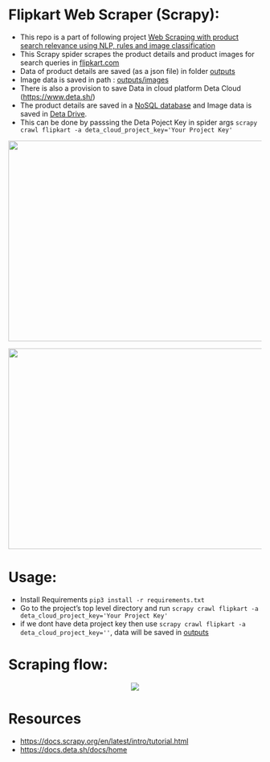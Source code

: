 # Flipkart Web Scraper (Scrapy):

- This repo is a part of following project [Web Scraping with product search relevance using NLP, rules and image classification](https://github.com/jithinanievarghese/product-search-relevance/blob/main/README.md)
- This Scrapy spider scrapes the product details and product images for search queries in
[flipkart.com](https://www.flipkart.com/)
- Data of product details are saved (as a json file) in folder [outputs](https://github.com/jithinanievarghese/flipkart_scraper_scrapy/tree/main/flipkart_scraper/outputs)
- Image data is saved in path : [outputs/images](https://github.com/jithinanievarghese/flipkart_scraper_scrapy/tree/main/flipkart_scraper/outputs/images)
- There is also a provision to save Data in cloud platform Deta Cloud (https://www.deta.sh/) 
- The product details are saved in a [NoSQL database](https://docs.deta.sh/docs/base/py_tutorial) and Image data is saved in [Deta Drive](https://docs.deta.sh/docs/drive/py_tutorial).
- This can be done by passsing the Deta Poject Key in spider args `scrapy crawl flipkart -a deta_cloud_project_key='Your Project Key'`

<p align="center">
  <img width="800" height="400" src="https://user-images.githubusercontent.com/78400305/218429824-fa260d27-6216-41b4-8580-df280080a587.png">
</p>

<p align="center">
  <img width="800" height="400" src="https://user-images.githubusercontent.com/78400305/218429848-9448db19-2f03-4f2d-975b-5413bc7dfe61.png">
</p>

# Usage:
- Install Requirements `pip3 install -r requirements.txt`
- Go to the project’s top level directory and run `scrapy crawl flipkart -a deta_cloud_project_key='Your Project Key'`
- if we dont have deta project key then use `scrapy crawl flipkart -a deta_cloud_project_key=''`, data will be saved in [outputs](https://github.com/jithinanievarghese/flipkart_scraper_scrapy/tree/main/flipkart_scraper/outputs)

# Scraping flow:
<p align="center">
  <img src="https://user-images.githubusercontent.com/78400305/218444837-86e1d0e6-a7f6-4641-8e11-872444aa85c6.png">
</p>

# Resources
- https://docs.scrapy.org/en/latest/intro/tutorial.html
- https://docs.deta.sh/docs/home


